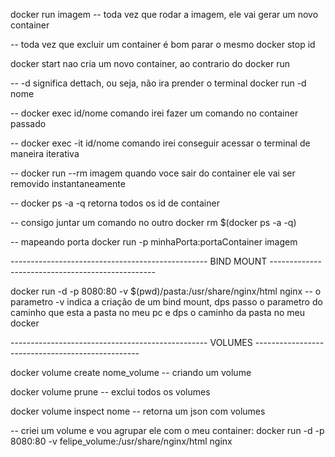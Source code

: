 docker run imagem 
-- toda vez que rodar a imagem, ele vai gerar um novo container

-- toda vez que excluir um container é bom parar o mesmo
docker stop id 


docker start nao cria um novo container, ao contrario do docker run


-- -d significa dettach, ou seja, não ira prender o terminal 
docker run -d nome


-- docker exec id/nome comando
irei fazer um comando no container passado 


-- docker exec -it id/nome comando
irei conseguir acessar o terminal de maneira iterativa  


-- docker run --rm imagem
quando voce sair do container ele vai ser removido instantaneamente 



-- docker ps -a -q 
retorna todos os id de container


-- consigo juntar um comando no outro
docker rm $(docker ps -a -q)



-- mapeando porta
docker run -p minhaPorta:portaContainer imagem



------------------------------------------------- BIND MOUNT -------------------------------------------------

docker run -d -p 8080:80 -v $(pwd)/pasta:/usr/share/nginx/html nginx
-- o parametro -v indica a criação de um bind mount, dps passo o parametro do caminho que esta a pasta no meu pc e dps o caminho da pasta no meu docker


------------------------------------------------- VOLUMES -------------------------------------------------

docker volume create nome_volume
-- criando um volume


docker volume prune
-- exclui todos os volumes


docker volume inspect nome
-- retorna um json com volumes


-- criei um volume e vou agrupar ele com o meu container:
docker run -d -p 8080:80 -v felipe_volume:/usr/share/nginx/html nginx